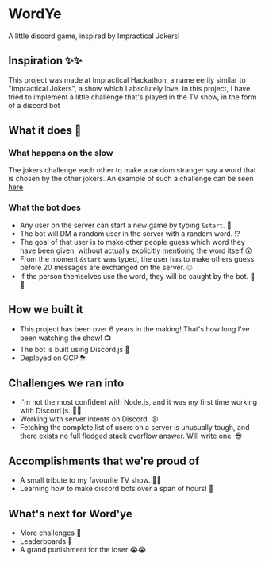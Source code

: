# WordYe
A little discord game, inspired by Impractical Jokers!

## Inspiration ✨✨
This project was made at Impractical Hackathon, a name eerily similar to "Impractical Jokers", a show which I absolutely love. In this project, I have tried to implement a little challenge that's played in the TV show, in the form of a discord bot

## What it does 🤔
### What happens on the slow
The jokers challenge each other to make a random stranger say a word that is chosen by the other jokers. An example of such a challenge can be seen [here](https://www.youtube.com/watch?v=H7mMp5PXKIk)

### What the bot does
* Any user on the server can start a new game by typing `&start`. 🏇
* The bot will DM a random user in the server with a random word. ⁉
* The goal of that user is to make other people guess which word they have been given, without actually explicitly mentioing the word itself.😮
* From the moment `&start` was typed, the user has to make others guess before 20 messages are exchanged on the server. 🤐
* If the person themselves use the word, they will be caught by the bot. 👊👊

## How we built it
* This project has been over 6 years in the making! That's how long I've been watching the show! 📺
* The bot is built using Discord.js 🤖
* Deployed on GCP ⛈

## Challenges we ran into
* I'm not the most confident with Node.js, and it was my first time working with Discord.js. 🙅‍♂️
* Working with server intents on Discord. 😫
* Fetching the complete list of users on a server is unusually tough, and there exists no full fledged stack overflow answer. Will write one. 😎

## Accomplishments that we're proud of
* A small tribute to my favourite TV show. 🙇‍♂️
* Learning how to make discord bots over a span of hours! 🥇

## What's next for Word'ye
* More challenges 💪
* Leaderboards 💯
* A grand punishment for the loser 😭😭
